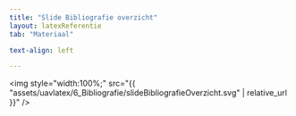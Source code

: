 ```yaml
---
title: "Slide Bibliografie overzicht"
layout: latexReferentie
tab: "Materiaal"

text-align: left

---
```


<img style="width:100%;" src="{{ "assets/uavlatex/6_Bibliografie/slideBibliografieOverzicht.svg" | relative_url }}" />
